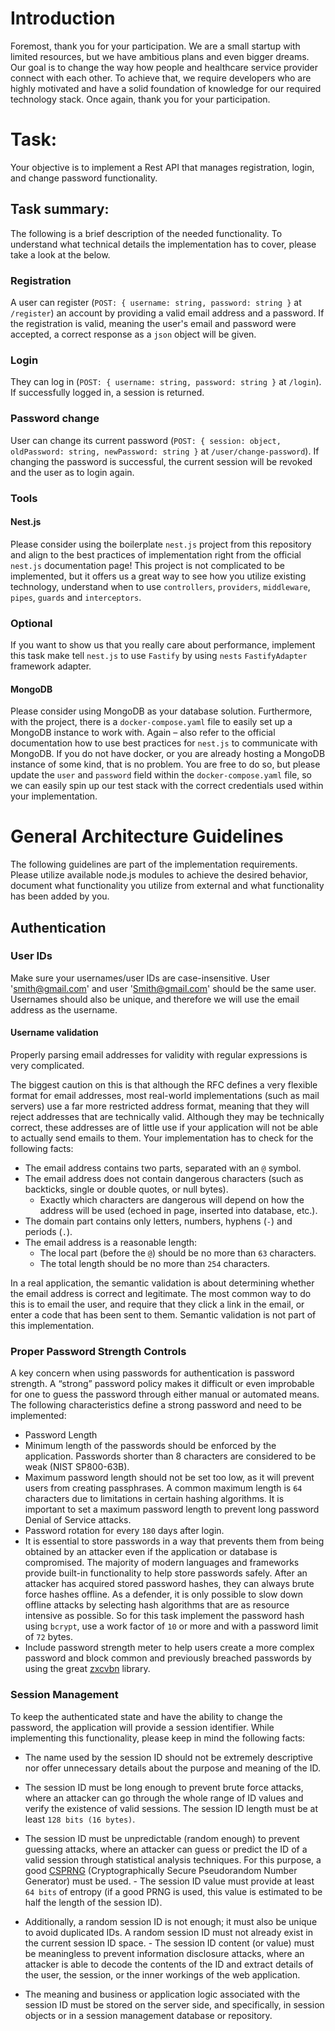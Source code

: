 # Introduction

Foremost, thank you for your participation. We are a small startup with limited resources, but we have ambitious plans and even bigger dreams. Our goal is to change the way how people and healthcare service provider connect with each other. To achieve that, we require developers who are highly motivated and have a solid foundation of knowledge for our required technology stack. Once again, thank you for your participation.

# Task:
Your objective is to implement a Rest API that manages registration, login, and change password functionality.

## Task summary:
The following is a brief description of the needed functionality. To understand what technical details the implementation has to cover, please take a look at the  below.

### Registration
A user can register (`POST: { username: string, password: string }` at `/register`) an account by providing a valid email address and a password. If the registration is valid, meaning the user's email and password were accepted, a correct response as a `json` object will be given.

### Login
They can log in (`POST: { username: string, password: string }` at `/login`). If successfully logged in, a session is returned.

### Password change
User can change its current password (`POST: { session: object, oldPassword: string, newPassword: string }` at `/user/change-password`). If changing the password is successful, the current session will be revoked and the user as to login again.

### Tools

#### Nest.js
Please consider using the boilerplate `nest.js` project from this repository and align to the best practices of implementation right from the official `nest.js` documentation page! This project is not complicated to be implemented, but it offers us a great way to see how you utilize existing technology, understand when to use `controllers`, `providers`, `middleware`, `pipes`, `guards` and `interceptors`.

### Optional
If you want to show us that you really care about performance, implement this task make tell `nest.js` to use `Fastify` by using `nests` `FastifyAdapter` framework adapter.

#### MongoDB
Please consider using MongoDB as your database solution. Furthermore, with the project, there is a `docker-compose.yaml` file to easily set up a MongoDB instance to work with. Again – also refer to the official documentation how to use best practices for `nest.js` to communicate with MongoDB. If you do not have docker, or you are already hosting a MongoDB instance of some kind, that is no problem. You are free to do so, but please update the `user` and `password` field within the `docker-compose.yaml` file, so we can easily spin up our test stack with the correct credentials used within your implementation.

# General Architecture Guidelines
The following guidelines are part of the implementation requirements. Please utilize available node.js modules to achieve the desired behavior, document what functionality you utilize from external and what functionality has been added by you.

## Authentication

### User IDs
Make sure your usernames/user IDs are case-insensitive. User 'smith@gmail.com' and user 'Smith@gmail.com' should be the same user. Usernames should also be unique, and therefore we will use the email address as the username.

#### Username validation
Properly parsing email addresses for validity with regular expressions is very complicated.

The biggest caution on this is that although the RFC defines a very flexible format for email addresses, most real-world implementations (such as mail servers) use a far more restricted address format, meaning that they will reject addresses that are technically valid. Although they may be technically correct, these addresses are of little use if your application will not be able to actually send emails to them. Your implementation has to check for the following facts:

- The email address contains two parts, separated with an `@` symbol.
- The email address does not contain dangerous characters (such as backticks, single or double quotes, or null bytes).
  - Exactly which characters are dangerous will depend on how the address will be used (echoed in page, inserted into database, etc.).
- The domain part contains only letters, numbers, hyphens (`-`) and periods (`.`).
- The email address is a reasonable length:
  - The local part (before the `@`) should be no more than `63` characters.
  - The total length should be no more than `254` characters.

In a real application, the semantic validation is about determining whether the email address is correct and legitimate. The most common way to do this is to email the user, and require that they click a link in the email, or enter a code that has been sent to them. Semantic validation is not part of this implementation.

### Proper Password Strength Controls
A key concern when using passwords for authentication is password strength. A “strong” password policy makes it difficult or even improbable for one to guess the password through either manual or automated means. The following characteristics define a strong password and need to be implemented:

- Password Length
- Minimum length of the passwords should be enforced by the application. Passwords shorter than 8 characters are considered to be weak (NIST SP800-63B).
- Maximum password length should not be set too low, as it will prevent users from creating passphrases. A common maximum length is `64` characters due to limitations in certain hashing algorithms. It is important to set a maximum password length to prevent long password Denial of Service attacks.
- Password rotation for every `180` days after login.
- It is essential to store passwords in a way that prevents them from being obtained by an attacker even if the application or database is compromised. The majority of modern languages and frameworks provide built-in functionality to help store passwords safely.
After an attacker has acquired stored password hashes, they can always brute force hashes offline. As a defender, it is only possible to slow down offline attacks by selecting hash algorithms that are as resource intensive as possible. So for this task implement the password hash using `bcrypt`, use a work factor of `10` or more and with a password limit of `72` bytes.
- Include password strength meter to help users create a more complex password and block common and previously breached passwords by using the great [zxcvbn](https://github.com/zxcvbn-ts/zxcvbn) library.

### Session Management
To keep the authenticated state and have the ability to change the password, the application will provide a session identifier. While implementing this functionality, please keep in mind the following facts:

- The name used by the session ID should not be extremely descriptive nor offer unnecessary details about the purpose and meaning of the ID.
- The session ID must be long enough to prevent brute force attacks, where an attacker can go through the whole range of ID values and verify the existence of valid sessions. The session ID length must be at least `128 bits (16 bytes)`.

- The session ID must be unpredictable (random enough) to prevent guessing attacks, where an attacker can guess or predict the ID of a valid session through statistical analysis techniques. For this purpose, a good [CSPRNG](https://en.wikipedia.org/wiki/Cryptographically_secure_pseudorandom_number_generator) (Cryptographically Secure Pseudorandom Number Generator) must be used.
- The session ID value must provide at least `64 bits` of entropy (if a good PRNG is used, this value is estimated to be half the length of the session ID).
- Additionally, a random session ID is not enough; it must also be unique to avoid duplicated IDs. A random session ID must not already exist in the current session ID space.
- The session ID content (or value) must be meaningless to prevent information disclosure attacks, where an attacker is able to decode the contents of the ID and extract details of the user, the session, or the inner workings of the web application.
- The meaning and business or application logic associated with the session ID must be stored on the server side, and specifically, in session objects or in a session management database or repository.
